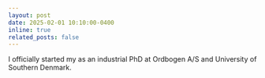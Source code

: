 ```yaml
---
layout: post
date: 2025-02-01 10:10:00-0400
inline: true
related_posts: false
---
```


I officially started my as an industrial PhD at Ordbogen A/S and University of Southern Denmark. 